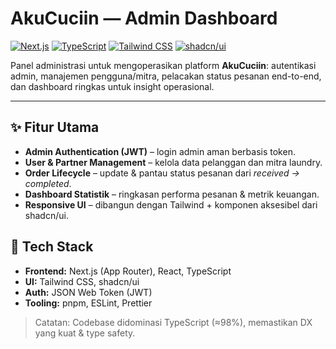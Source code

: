 # AkuCuciin — Admin Dashboard

[![Next.js](https://img.shields.io/badge/Next.js-Framework-black)](https://nextjs.org)
[![TypeScript](https://img.shields.io/badge/TypeScript-Strong%20Typing-3178C6)](https://www.typescriptlang.org)
[![Tailwind CSS](https://img.shields.io/badge/Tailwind-Utility%20First-38B2AC)](https://tailwindcss.com)
[![shadcn/ui](https://img.shields.io/badge/shadcn/ui-Accessible%20Components-000000)](https://ui.shadcn.com)

Panel administrasi untuk mengoperasikan platform **AkuCuciin**: autentikasi admin, manajemen pengguna/mitra, pelacakan status pesanan end-to-end, dan dashboard ringkas untuk insight operasional.

---

## ✨ Fitur Utama
- **Admin Authentication (JWT)** – login admin aman berbasis token.
- **User & Partner Management** – kelola data pelanggan dan mitra laundry.
- **Order Lifecycle** – update & pantau status pesanan dari *received → completed*.
- **Dashboard Statistik** – ringkasan performa pesanan & metrik keuangan.
- **Responsive UI** – dibangun dengan Tailwind + komponen aksesibel dari shadcn/ui.

## 🧰 Tech Stack
- **Frontend:** Next.js (App Router), React, TypeScript  
- **UI:** Tailwind CSS, shadcn/ui  
- **Auth:** JSON Web Token (JWT)  
- **Tooling:** pnpm, ESLint, Prettier

> Catatan: Codebase didominasi TypeScript (≈98%), memastikan DX yang kuat & type safety.
